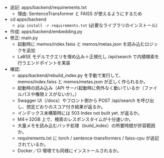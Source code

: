 - 追記: apps/backend/requirements.txt
  - 理由: SentenceTransformer と FAISS が使えるようにするため
- cd apps/backend
  - `pip install -r requirements.txt` (必要なライブラリのインストール)
- 作成: apps/backend/embedding.py
- 修正: main.py
  - 起動時に memos/index.faiss と memos/metas.json を読み込むロジックを追加
  - LaBSE モデルでクエリを埋め込み＋正規化し /api/search で内積検索を行うエンドポイントを実装
- 確認: 
  - apps/backend/rebuild_index.py を手動で実行して、memos/index.faiss と memos/metas.json が正しく作られるか。
  - 起動時の読み込み（API サーバ起動時に例外なく動いているか（ファイルパスや権限ミスがないか）。）
  - Swagger UI（/docs）やフロント側から POST /api/search を呼び出し、想定どおりのスコア付き結果が返るか。
  - インデックス未構築時には 503 Index not built yet. が返るか。
  - M4＋32GB 上で、検索のレスポンスタイムが十分速いか。
  - 大量メモを読み込むバッチ処理（build_index）の所要時間が許容範囲か。
  - requirements.txt に torch / sentence-transformers / faiss-cpu が追記されているか。
  - Docker／CI 環境でも同様にインストールされるか。